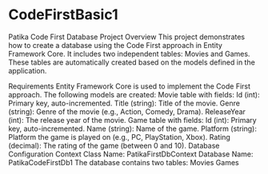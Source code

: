 # CodeFirstBasic1

Patika Code First Database Project
Overview
This project demonstrates how to create a database using the Code First approach in Entity Framework Core. It includes two independent tables: Movies and Games. These tables are automatically created based on the models defined in the application.

Requirements
Entity Framework Core is used to implement the Code First approach.
The following models are created:
Movie table with fields:
Id (int): Primary key, auto-incremented.
Title (string): Title of the movie.
Genre (string): Genre of the movie (e.g., Action, Comedy, Drama).
ReleaseYear (int): The release year of the movie.
Game table with fields:
Id (int): Primary key, auto-incremented.
Name (string): Name of the game.
Platform (string): Platform the game is played on (e.g., PC, PlayStation, Xbox).
Rating (decimal): The rating of the game (between 0 and 10).
Database Configuration
Context Class Name: PatikaFirstDbContext
Database Name: PatikaCodeFirstDb1
The database contains two tables:
Movies
Games
